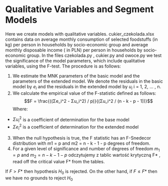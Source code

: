 # Qualitative Variables and Segment Models

Here we create models with qualitative variables. cukier_czekolada.xlsx contains data on average monthly consumption of selected foodstuffs (in kg) per person in households by socio-economic group and average monthly disposable income ( in PLN) per person in households by socio-economic group.
In the files czekolada.py , cukier.py and owoce.py we test the significance of the model parameters, which include qualitative variables, using the F-test. The procedure is as follows:
1. We estimate the MNK parameters of the basic model and the parameters of the extended model. We denote the residuals in the basic model by $e_i$ and the residuals in the extended model by $u_i$ i = 1, 2, ... , n.
2. We calculate the empirical value of the F-statistic defined as follows:  
$$F = \frac{((Σe_i^2 - Σu_i^2) / p)}{(Σu_i^2 / (n - k - p - 1))}$$
Where:
- $Σu_i^2$ is a coefficient of determination for the base model
- $Σe_i^2$ is a coefficient of determination for the extended model
3. When the null hypothesis is true, the F statistic has an F-Snedecor distribution with m1 = p and m2 = n - k - 1 - p degrees of freedom.
4. For a given level of significance and number of degrees of freedom $m_1 = p$ and $m_2 = n - k - 1 - p$ odczytujemy z tablic wartość krytyczną F* , read off the critical value F* from the tables.

If $F>F$* then hypothesis $H_0$ is rejected. On the other hand, if $F \leq F$* then we have no grounds to reject $H_0$
